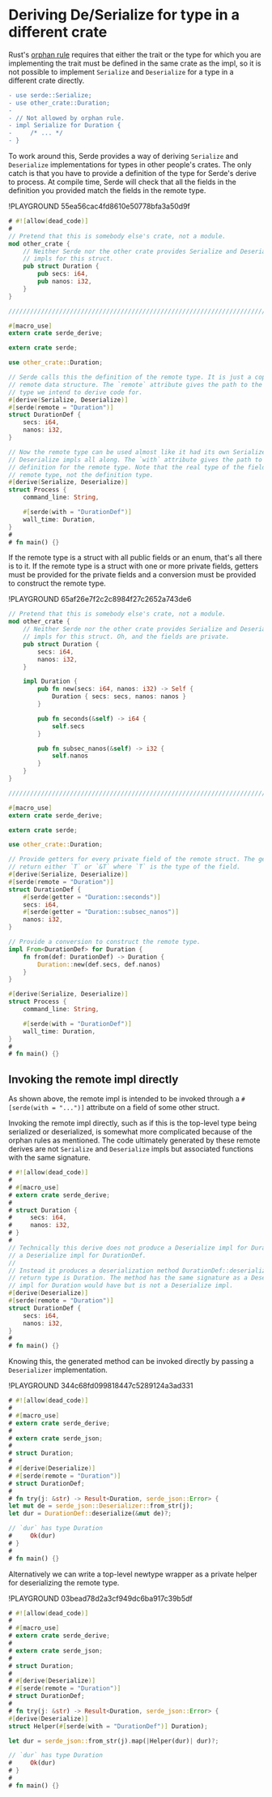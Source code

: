 # Deriving De/Serialize for type in a different crate

Rust's [orphan rule] requires that either the trait or the type for which you
are implementing the trait must be defined in the same crate as the impl, so it
is not possible to implement `Serialize` and `Deserialize` for a type in a
different crate directly.

[orphan rule]: https://doc.rust-lang.org/book/traits.html#rules-for-implementing-traits

```diff
- use serde::Serialize;
- use other_crate::Duration;
-
- // Not allowed by orphan rule.
- impl Serialize for Duration {
-     /* ... */
- }
```

To work around this, Serde provides a way of deriving `Serialize` and
`Deserialize` implementations for types in other people's crates. The only catch
is that you have to provide a definition of the type for Serde's derive to
process. At compile time, Serde will check that all the fields in the definition
you provided match the fields in the remote type.

!PLAYGROUND 55ea56cac4fd8610e50778bfa3a50d9f
```rust
# #![allow(dead_code)]
#
// Pretend that this is somebody else's crate, not a module.
mod other_crate {
    // Neither Serde nor the other crate provides Serialize and Deserialize
    // impls for this struct.
    pub struct Duration {
        pub secs: i64,
        pub nanos: i32,
    }
}

////////////////////////////////////////////////////////////////////////////////

#[macro_use]
extern crate serde_derive;

extern crate serde;

use other_crate::Duration;

// Serde calls this the definition of the remote type. It is just a copy of the
// remote data structure. The `remote` attribute gives the path to the actual
// type we intend to derive code for.
#[derive(Serialize, Deserialize)]
#[serde(remote = "Duration")]
struct DurationDef {
    secs: i64,
    nanos: i32,
}

// Now the remote type can be used almost like it had its own Serialize and
// Deserialize impls all along. The `with` attribute gives the path to the
// definition for the remote type. Note that the real type of the field is the
// remote type, not the definition type.
#[derive(Serialize, Deserialize)]
struct Process {
    command_line: String,

    #[serde(with = "DurationDef")]
    wall_time: Duration,
}
#
# fn main() {}
```

If the remote type is a struct with all public fields or an enum, that's all
there is to it. If the remote type is a struct with one or more private fields,
getters must be provided for the private fields and a conversion must be
provided to construct the remote type.

!PLAYGROUND 65af26e7f2c2c8984f27c2652a743de6
```rust
// Pretend that this is somebody else's crate, not a module.
mod other_crate {
    // Neither Serde nor the other crate provides Serialize and Deserialize
    // impls for this struct. Oh, and the fields are private.
    pub struct Duration {
        secs: i64,
        nanos: i32,
    }

    impl Duration {
        pub fn new(secs: i64, nanos: i32) -> Self {
            Duration { secs: secs, nanos: nanos }
        }

        pub fn seconds(&self) -> i64 {
            self.secs
        }

        pub fn subsec_nanos(&self) -> i32 {
            self.nanos
        }
    }
}

////////////////////////////////////////////////////////////////////////////////

#[macro_use]
extern crate serde_derive;

extern crate serde;

use other_crate::Duration;

// Provide getters for every private field of the remote struct. The getter must
// return either `T` or `&T` where `T` is the type of the field.
#[derive(Serialize, Deserialize)]
#[serde(remote = "Duration")]
struct DurationDef {
    #[serde(getter = "Duration::seconds")]
    secs: i64,
    #[serde(getter = "Duration::subsec_nanos")]
    nanos: i32,
}

// Provide a conversion to construct the remote type.
impl From<DurationDef> for Duration {
    fn from(def: DurationDef) -> Duration {
        Duration::new(def.secs, def.nanos)
    }
}

#[derive(Serialize, Deserialize)]
struct Process {
    command_line: String,

    #[serde(with = "DurationDef")]
    wall_time: Duration,
}
#
# fn main() {}
```

## Invoking the remote impl directly

As shown above, the remote impl is intended to be invoked through a
`#[serde(with = "...")]` attribute on a field of some other struct.

Invoking the remote impl directly, such as if this is the top-level type being
serialized or deserialized, is somewhat more complicated because of the orphan
rules as mentioned. The code ultimately generated by these remote derives are
not `Serialize` and `Deserialize` impls but associated functions with the same
signature.

```rust
# #![allow(dead_code)]
#
# #[macro_use]
# extern crate serde_derive;
#
# struct Duration {
#     secs: i64,
#     nanos: i32,
# }
#
// Technically this derive does not produce a Deserialize impl for Duration, nor
// a Deserialize impl for DurationDef.
//
// Instead it produces a deserialization method DurationDef::deserialize whose
// return type is Duration. The method has the same signature as a Deserialize
// impl for Duration would have but is not a Deserialize impl.
#[derive(Deserialize)]
#[serde(remote = "Duration")]
struct DurationDef {
    secs: i64,
    nanos: i32,
}
#
# fn main() {}
```

Knowing this, the generated method can be invoked directly by passing a
`Deserializer` implementation.

!PLAYGROUND 344c68fd099818447c5289124a3ad331
```rust
# #![allow(dead_code)]
#
# #[macro_use]
# extern crate serde_derive;
#
# extern crate serde_json;
#
# struct Duration;
#
# #[derive(Deserialize)]
# #[serde(remote = "Duration")]
# struct DurationDef;
#
# fn try(j: &str) -> Result<Duration, serde_json::Error> {
let mut de = serde_json::Deserializer::from_str(j);
let dur = DurationDef::deserialize(&mut de)?;

// `dur` has type Duration
#     Ok(dur)
# }
#
# fn main() {}
```

Alternatively we can write a top-level newtype wrapper as a private helper for
deserializing the remote type.

!PLAYGROUND 03bead78d2a3cf949dc6ba917c39b5df
```rust
# #![allow(dead_code)]
#
# #[macro_use]
# extern crate serde_derive;
#
# extern crate serde_json;
#
# struct Duration;
#
# #[derive(Deserialize)]
# #[serde(remote = "Duration")]
# struct DurationDef;
#
# fn try(j: &str) -> Result<Duration, serde_json::Error> {
#[derive(Deserialize)]
struct Helper(#[serde(with = "DurationDef")] Duration);

let dur = serde_json::from_str(j).map(|Helper(dur)| dur)?;

// `dur` has type Duration
#     Ok(dur)
# }
#
# fn main() {}
```
